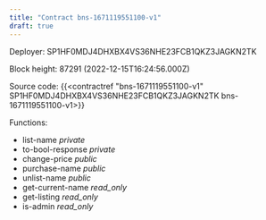 ```yaml
---
title: "Contract bns-1671119551100-v1"
draft: true
---
```

Deployer: SP1HF0MDJ4DHXBX4VS36NHE23FCB1QKZ3JAGKN2TK


 



Block height: 87291 (2022-12-15T16:24:56.000Z)

Source code: {{<contractref "bns-1671119551100-v1" SP1HF0MDJ4DHXBX4VS36NHE23FCB1QKZ3JAGKN2TK bns-1671119551100-v1>}}

Functions:

* list-name _private_
* to-bool-response _private_
* change-price _public_
* purchase-name _public_
* unlist-name _public_
* get-current-name _read_only_
* get-listing _read_only_
* is-admin _read_only_
